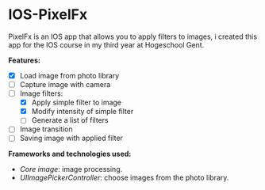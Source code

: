 # IOS-PixelFx
PixelFx is an IOS app that allows you to apply filters to images,
i created this app for the IOS course in my third year at Hogeschool Gent.

**Features:**
- [x] Load image from photo library
- [ ] Capture image with camera
- [ ] Image filters:
  - [x] Apply simple filter to image
  - [x] Modify intensity of simple filter
  - [ ] Generate a list of filters
- [ ] Image transition
- [ ] Saving image with applied filter

**Frameworks and technologies used:**

- *Core image*: image processing.
- *UIImagePickerController*: choose images from the photo library.
